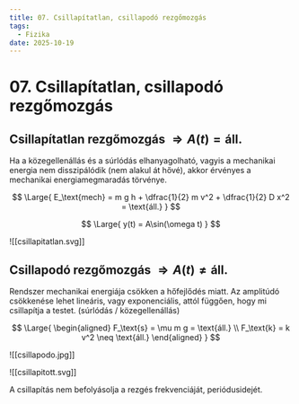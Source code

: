 ```yaml
---
title: 07. Csillapítatlan, csillapodó rezgőmozgás
tags:
  - Fizika
date: 2025-10-19
---
```


# 07. Csillapítatlan, csillapodó rezgőmozgás

## Csillapítatlan rezgőmozgás $\Rightarrow A(t) = \text{áll.}$

Ha a közegellenállás és a súrlódás elhanyagolható, vagyis a mechanikai energia nem disszipálódik (nem alakul át hővé), akkor érvényes a mechanikai energiamegmaradás törvénye.

$$
\Large{
E_\text{mech} = m g h + \dfrac{1}{2} m v^2 + \dfrac{1}{2} D x^2 = \text{áll.}
}
$$

$$
\Large{
y(t) = A\sin(\omega t)
}
$$

![[csillapitatlan.svg]]

## Csillapodó rezgőmozgás $\Rightarrow A(t) \neq \text{áll.}$

Rendszer mechanikai energiája csökken a hőfejlődés miatt.
Az amplitúdó csökkenése lehet lineáris, vagy exponenciális, attól függően, hogy mi csillapítja a testet. (súrlódás / közegellenállás)

$$
\Large{
\begin{aligned}
F_\text{s} = \mu m g = \text{áll.} \\
F_\text{k} = k v^2 \neq \text{áll.}
\end{aligned}
}
$$

![[csillapodo.jpg]]

![[csillapitott.svg]]

A csillapítás nem befolyásolja a rezgés frekvenciáját, periódusidejét.